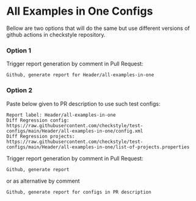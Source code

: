 # All Examples in One Configs

Bellow are two options that will do the same but use different versions
of github actions in checkstyle repository.


### Option 1
Trigger report generation by comment in Pull Request:
```
Github, generate report for Header/all-examples-in-one
```

### Option 2

Paste below given to PR description to use such test configs:
```
Report label: Header/all-examples-in-one
Diff Regression config: https://raw.githubusercontent.com/checkstyle/test-configs/main/Header/all-examples-in-one/config.xml
Diff Regression projects: https://raw.githubusercontent.com/checkstyle/test-configs/main/Header/all-examples-in-one/list-of-projects.properties
```

Trigger report generation by comment in Pull Request:
```
Github, generate report
```
or as alternative by comment
```
Github, generate report for configs in PR description
```
